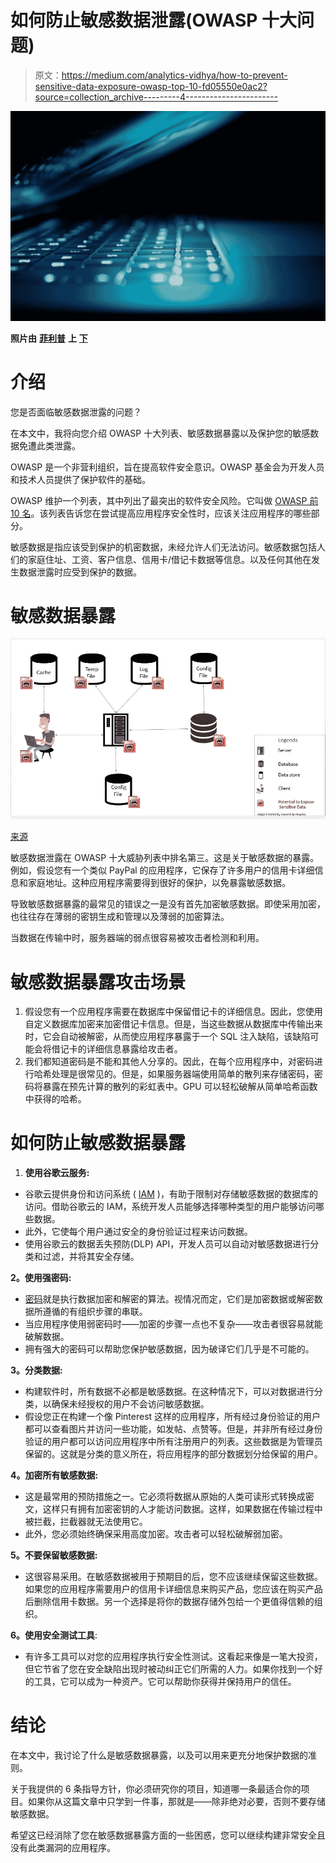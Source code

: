 # 如何防止敏感数据泄露(OWASP 十大问题)

> 原文：<https://medium.com/analytics-vidhya/how-to-prevent-sensitive-data-exposure-owasp-top-10-fd05550e0ac2?source=collection_archive---------4----------------------->

![](img/ee88b9e0ed50efc90dfa0c78390ccacf.png)

**照片由** [**菲利普**](https://unsplash.com/@fantasyflip?utm_source=unsplash&utm_medium=referral&utm_content=creditCopyText) **上** [**下**](https://unsplash.com/?utm_source=unsplash&utm_medium=referral&utm_content=creditCopyText)

# 介绍

您是否面临敏感数据泄露的问题？

在本文中，我将向您介绍 OWASP 十大列表、敏感数据暴露以及保护您的敏感数据免遭此类泄露。

OWASP 是一个非营利组织，旨在提高软件安全意识。OWASP 基金会为开发人员和技术人员提供了保护软件的基础。

OWASP 维护一个列表，其中列出了最突出的软件安全风险。它叫做 [OWASP 前 10 名](https://www.perforce.com/blog/kw/what-is-owasp-top-10)。该列表告诉您在尝试提高应用程序安全性时，应该关注应用程序的哪些部分。

敏感数据是指应该受到保护的机密数据，未经允许人们无法访问。敏感数据包括人们的家庭住址、工资、客户信息、信用卡/借记卡数据等信息。以及任何其他在发生数据泄露时应受到保护的数据。

# 敏感数据暴露

![](img/793f69bace2c23df9b597cb354b36d71.png)

[来源](https://www.codeproject.com/Articles/783229/Hack-proof-your-ASP-NET-applications-from-Sensitiv)

敏感数据泄露在 OWASP 十大威胁列表中排名第三。这是关于敏感数据的暴露。例如，假设您有一个类似 PayPal 的应用程序，它保存了许多用户的信用卡详细信息和家庭地址。这种应用程序需要得到很好的保护，以免暴露敏感数据。

导致敏感数据暴露的最常见的错误之一是没有首先加密敏感数据。即使采用加密，也往往存在薄弱的密钥生成和管理以及薄弱的加密算法。

当数据在传输中时，服务器端的弱点很容易被攻击者检测和利用。

# 敏感数据暴露攻击场景

1.  假设您有一个应用程序需要在数据库中保留借记卡的详细信息。因此，您使用自定义数据库加密来加密借记卡信息。但是，当这些数据从数据库中传输出来时，它会自动被解密，从而使应用程序暴露于一个 SQL 注入缺陷，该缺陷可能会将借记卡的详细信息暴露给攻击者。
2.  我们都知道密码是不能和其他人分享的。因此，在每个应用程序中，对密码进行哈希处理是很常见的。但是，如果服务器端使用简单的散列来存储密码，密码将暴露在预先计算的散列的彩虹表中。GPU 可以轻松破解从简单哈希函数中获得的哈希。

# 如何防止敏感数据暴露

1.  **使用谷歌云服务:**

*   谷歌云提供身份和访问系统 [](https://cloud.google.com/iam) ( [IAM](https://cloud.google.com/iam) )，有助于限制对存储敏感数据的数据库的访问。借助谷歌云的 IAM，系统开发人员能够选择哪种类型的用户能够访问哪些数据。
*   此外，它使每个用户通过安全的身份验证过程来访问数据。
*   使用谷歌云的数据丢失预防(DLP) API，开发人员可以自动对敏感数据进行分类和过滤，并将其安全存储。

**2。使用强密码:**

*   [密码](https://en.wikipedia.org/wiki/Cipher)就是执行数据加密和解密的算法。视情况而定，它们是加密数据或解密数据所遵循的有组织步骤的串联。
*   当应用程序使用弱密码时——加密的步骤一点也不复杂——攻击者很容易就能破解数据。
*   拥有强大的密码可以帮助您保护敏感数据，因为破译它们几乎是不可能的。

**3。分类数据:**

*   构建软件时，所有数据不必都是敏感数据。在这种情况下，可以对数据进行分类，以确保未经授权的用户不会访问敏感数据。
*   假设您正在构建一个像 Pinterest 这样的应用程序，所有经过身份验证的用户都可以查看图片并访问一些功能，如发帖、点赞等。但是，并非所有经过身份验证的用户都可以访问应用程序中所有注册用户的列表。这些数据是为管理员保留的。这就是分类的意义所在，将应用程序的部分数据划分给保留的用户。

**4。加密所有敏感数据:**

*   这是最常用的预防措施之一。它必须将数据从原始的人类可读形式转换成密文，这样只有拥有加密密钥的人才能访问数据。这样，如果数据在传输过程中被拦截，拦截器就无法使用它。
*   此外，您必须始终确保采用高度加密。攻击者可以轻松破解弱加密。

**5。不要保留敏感数据:**

*   这很容易采用。在敏感数据被用于预期目的后，您不应该继续保留这些数据。如果您的应用程序需要用户的信用卡详细信息来购买产品，您应该在购买产品后删除信用卡数据。另一个选择是将你的数据存储外包给一个更值得信赖的组织。

**6。使用安全测试工具**:

*   有许多工具可以对您的应用程序执行安全性测试。这看起来像是一笔大投资，但它节省了您在安全缺陷出现时被动纠正它们所需的人力。如果你找到一个好的工具，它可以成为一种资产。它可以帮助你获得并保持用户的信任。

# 结论

在本文中，我讨论了什么是敏感数据暴露，以及可以用来更充分地保护数据的准则。

关于我提供的 6 条指导方针，你必须研究你的项目，知道哪一条最适合你的项目。如果你从这篇文章中只学到一件事，那就是——除非绝对必要，否则不要存储敏感数据。

希望这已经消除了您在敏感数据暴露方面的一些困惑，您可以继续构建非常安全且没有此类漏洞的应用程序。